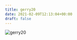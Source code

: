 ```yaml
---
title: gerry20
date: 2021-02-09T12:13:04+00:00
draft: false
---
```


![gerry20](/images/1994%20gerry.JPG)

